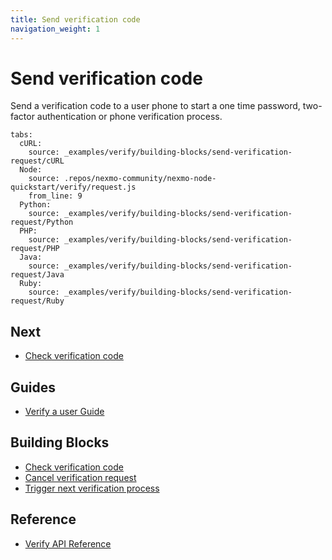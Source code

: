 ```yaml
---
title: Send verification code
navigation_weight: 1
---
```


# Send verification code

Send a verification code to a user phone to start a one time password, two-factor authentication or phone verification process.

```tabbed_examples
tabs:
  cURL:
    source: _examples/verify/building-blocks/send-verification-request/cURL
  Node:
    source: .repos/nexmo-community/nexmo-node-quickstart/verify/request.js
    from_line: 9
  Python:
    source: _examples/verify/building-blocks/send-verification-request/Python
  PHP:
    source: _examples/verify/building-blocks/send-verification-request/PHP
  Java:
    source: _examples/verify/building-blocks/send-verification-request/Java
  Ruby:
    source: _examples/verify/building-blocks/send-verification-request/Ruby
```


## Next

* [Check verification code](/verify/building-blocks/check-verify-request)

## Guides

* [Verify a user Guide](/verify/guides/verify-a-user)

## Building Blocks

* [Check verification code](/verify/building-blocks/check-verify-request)
* [Cancel verification request](/verify/building-blocks/cancel-verify-request)
* [Trigger next verification process](/verify/building-blocks/trigger-next-verification-process)

## Reference

* [Verify API Reference](/api/verify)
